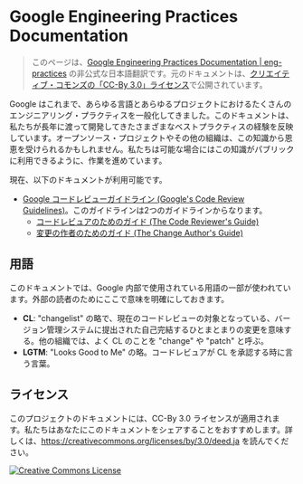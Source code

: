 # Google Engineering Practices Documentation

> このページは、[Google Engineering Practices Documentation | eng-practices](https://google.github.io/eng-practices/) の非公式な日本語翻訳です。元のドキュメントは、[クリエイティブ・コモンズの「CC-By 3.0」ライセンス](https://creativecommons.org/licenses/by/3.0/deed.ja)で公開されています。

Google はこれまで、あらゆる言語とあらゆるプロジェクトにおけるたくさんのエンジニアリング・プラクティスを一般化してきました。このドキュメントは、私たちが長年に渡って開発してきたさまざまなベストプラクティスの経験を反映しています。オープンソース・プロジェクトやその他の組織は、この知識から恩恵を受けられるかもしれません。私たちは可能な場合にはこの知識がパブリックに利用できるように、作業を進めています。

現在、以下のドキュメントが利用可能です。

*   [Google コードレビューガイドライン (Google's Code Review Guidelines)](review/index.md)。このガイドラインは2つのガイドラインからなります。
    *   [コードレビュアのためのガイド (The Code Reviewer's Guide)](review/reviewer/index.md)
    *   [変更の作者のためのガイド (The Change Author's Guide)](review/developer/index.md)

## 用語

このドキュメントでは、Google 内部で使用されている用語の一部が使われています。外部の読者のためにここで意味を明確にしておきます。

*   **CL**: "changelist" の略で、現在のコードレビューの対象となっている、バージョン管理システムに提出された自己完結するひとまとまりの変更を意味する。他の組織では、よく CL のことを "change" や "patch" と呼ぶ。
*   **LGTM**: "Looks Good to Me" の略。コードレビュアが CL を承認する時に言う言葉。

## ライセンス

このプロジェクトのドキュメントには、CC-By 3.0 ライセンスが適用されます。私たちはあなたにこのドキュメントをシェアすることをおすすめします。詳しくは、<https://creativecommons.org/licenses/by/3.0/deed.ja> を読んでください。

<a rel="license" href="https://creativecommons.org/licenses/by/3.0/"><img alt="Creative Commons License" style="border-width:0" src="https://i.creativecommons.org/l/by/3.0/88x31.png" /></a>
